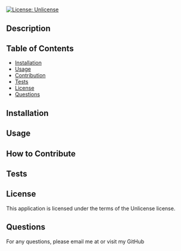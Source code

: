 
  #  
  [![License: Unlicense](https://img.shields.io/badge/license-Unlicense-blue.svg)](http://unlicense.org/)

  ## Description
  

  ## Table of Contents
  - [Installation](#installation)
  - [Usage](#usage)
  - [Contribution](#how-to-contribute)
  - [Tests](#tests)
  - [License](#license)
  - [Questions](#questions)

  ## Installation
  

  ## Usage
  

  ## How to Contribute
  

  ## Tests
  

  ## License
  This application is licensed under the terms of the Unlicense license.

  ## Questions
  For any questions, please email me at [](mailto:)
  or visit my GitHub [](https://github.com/)

